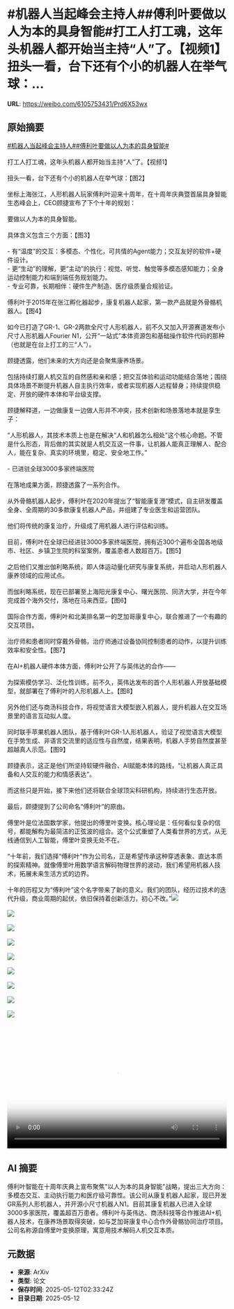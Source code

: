 # #机器人当起峰会主持人##傅利叶要做以人为本的具身智能#打工人打工魂，这年头机器人都开始当主持“人”了。【视频1】扭头一看，台下还有个小的机器人在举气球：...

**URL**: https://weibo.com/6105753431/Prd6X53wx

## 原始摘要

<a href="https://m.weibo.cn/search?containerid=231522type%3D1%26t%3D10%26q%3D%23%E6%9C%BA%E5%99%A8%E4%BA%BA%E5%BD%93%E8%B5%B7%E5%B3%B0%E4%BC%9A%E4%B8%BB%E6%8C%81%E4%BA%BA%23&amp;extparam=%23%E6%9C%BA%E5%99%A8%E4%BA%BA%E5%BD%93%E8%B5%B7%E5%B3%B0%E4%BC%9A%E4%B8%BB%E6%8C%81%E4%BA%BA%23" data-hide=""><span class="surl-text">#机器人当起峰会主持人#</span></a><a href="https://m.weibo.cn/search?containerid=231522type%3D1%26t%3D10%26q%3D%23%E5%82%85%E5%88%A9%E5%8F%B6%E8%A6%81%E5%81%9A%E4%BB%A5%E4%BA%BA%E4%B8%BA%E6%9C%AC%E7%9A%84%E5%85%B7%E8%BA%AB%E6%99%BA%E8%83%BD%23&amp;extparam=%23%E5%82%85%E5%88%A9%E5%8F%B6%E8%A6%81%E5%81%9A%E4%BB%A5%E4%BA%BA%E4%B8%BA%E6%9C%AC%E7%9A%84%E5%85%B7%E8%BA%AB%E6%99%BA%E8%83%BD%23" data-hide=""><span class="surl-text">#傅利叶要做以人为本的具身智能#</span></a><br><br>打工人打工魂，这年头机器人都开始当主持“人”了。【视频1】<br><br>扭头一看，台下还有个小的机器人在举气球：【图2】<br><br>坐标上海张江，人形机器人玩家傅利叶迎来十周年，在十周年庆典暨首届具身智能生态峰会上，CEO顾捷宣布了下个十年的规划：<br><br>要做以人为本的具身智能。<br><br>具体含义包含三个方面：【图3】<br><br>- 有“温度”的交互：多模态、个性化，可共情的Agent能力；交互友好的软件+硬件设计。<br>- 更“生动”的理解，更“主动”的执行：视觉、听觉、触觉等多模态感知能力；全身运动控制能力和端到端任务规划能力。<br>- 专业可靠，长期相伴：硬件生产制造、医疗级质量合规验证。<br><br>傅利叶于2015年在张江孵化器起步，康复机器人起家，第一款产品就是外骨骼机器人。【图4】<br><br>如今已打造了GR-1、GR-2两款全尺寸人形机器人，前不久又加入开源赛道发布小尺寸人形机器人Fourier N1，公开“一站式”本体资源包和基础操作软件代码的那种（也就是在台上打工的三“人”）。<br><br>顾捷透露，他们未来的大方向还是会聚焦康养场景。<br><br>包括持续打磨人机交互的自然感和亲和感；把交互体验和运动功能结合落地；围绕具体场景不断提升机器人自主执行效率，或者实现机器人远程替身；持续提供稳定、开放的硬件本体和平台级支撑。<br><br>顾捷解释道，一边做康复一边做人形并不冲突，技术创新和场景落地本就是孪生子：<br><br>“人形机器人，其技术本质上也是在解决“人和机器怎么相处”这个核心命题。不管是什么形态，背后做的其实就是人机交互这一件事，让机器人能真正理解人、配合人，能在复杂、真实的环境里，稳定、安全地工作。”<br><br>- 已进驻全球3000多家终端医院<br><br>在落地成果方面，顾捷透露了一系列合作。<br><br>从外骨骼机器人起步，傅利叶在2020年提出了“智能康复港”模式，自主研发覆盖全身、全周期的30多款康复机器人产品，并组建了专业医生和运营团队。<br><br>他们将传统的康复治疗，升级成了用机器人进行评估和训练。<br><br>目前，傅利叶在全球已经进驻3000多家终端医院，拥有近300个遍布全国各地级市、社区、乡镇卫生院的科室案例，覆盖患者人数超百万。【图5】<br><br>之后他们又推出伽利略系统，即人体运动量化研究与康复系统，并启动人形机器人康养领域的应用试点。<br><br>而伽利略系统，现在已部署至上海阳光康复中心、曙光医院、同济大学，并在今年完成首个海外交付，落地在马来西亚。【图6】<br><br>国际合作方面，傅利叶和北美排名第一的芝加哥康复中心，联合推进了一个有趣的交互项目。<br><br>治疗师和患者同时穿戴外骨骼，治疗师通过设备协同控制患者的动作，以提升训练效率和安全性。【图7】<br><br>在AI+机器人硬件本体方面，傅利叶公开了与英伟达的合作——<br><br>为探索模仿学习、泛化性训练，前不久，英伟达发布的首个人形机器人开放基础模型，就部署在了傅利叶的人形机器人上。【图8】<br><br>另外他们还与商汤科技合作，将视觉语言大模型嵌入机器人，提升机器人在交互场景里的语言互动拟人度。<br><br>同时联手苹果机器人团队，基于傅利叶GR-1人形机器人，验证了视觉语言大模型在手势生成、非语言交流里的适应性与自然度，结果表明，机器人手势自然度甚至超越真人示范。【图9】<br><br>顾捷表示，这正是他们所坚持软硬件融合、AI赋能本体的路线，“让机器人真正具备和人交互的能力和情感表达”。<br><br>而这些只是开始，接下来他们还将联合全球顶尖科研机构，持续进行生态开放。<br><br>最后，顾捷提到了公司命名“傅利叶”的原由。<br><br>傅里叶是位法国数学家，他提出的傅里叶变换。核心理论是：任何看似复杂的信号，都能解构为最简洁的正弦波的组合。这个公式重塑了人类看世界的方式，从无线通信到人工智能，傅里叶变换无处不在。<br><br>“十年前，我们选择“傅利叶”作为公司名，正是希望传承这种穿透表象、直达本质的探索精神。就像傅里叶用数学语言解码物理世界的波动，我们希望用机器人技术，拓展未来生活方式的边界。<br><br>十年的历程又为“傅利叶”这个名字带来了新的意义。我们的团队，经历过技术的迭代升级，商业周期的起伏，依旧保持着创新活力，初心不改。”<img style="" src="https://tvax1.sinaimg.cn/large/006Fd7o3ly1i1ao8f2xh2j30zk0k0q3r.jpg" referrerpolicy="no-referrer"><br><br><img style="" src="https://tvax4.sinaimg.cn/large/006Fd7o3ly1i1ao4xm3q3j30wk0lewxb.jpg" referrerpolicy="no-referrer"><br><br><img style="" src="https://tvax3.sinaimg.cn/large/006Fd7o3ly1i1ao59p6o7j32ps1j07wh.jpg" referrerpolicy="no-referrer"><br><br><img style="" src="https://tvax1.sinaimg.cn/large/006Fd7o3ly1i1ao5k6m2tj32ps1j04qp.jpg" referrerpolicy="no-referrer"><br><br><img style="" src="https://tvax2.sinaimg.cn/large/006Fd7o3ly1i1ao5z2tinj31eo0rahd5.jpg" referrerpolicy="no-referrer"><br><br><img style="" src="https://tvax1.sinaimg.cn/large/006Fd7o3ly1i1ao6fsma0j31ec0ry4qq.jpg" referrerpolicy="no-referrer"><br><br><img style="" src="https://tvax3.sinaimg.cn/large/006Fd7o3ly1i1ao6olafpj32ps1j0b29.jpg" referrerpolicy="no-referrer"><br><br><img style="" src="https://tvax4.sinaimg.cn/large/006Fd7o3ly1i1ao6vmnsnj32ps1j0b29.jpg" referrerpolicy="no-referrer"><br><br><img style="" src="https://tvax1.sinaimg.cn/large/006Fd7o3ly1i1ao7iminsj31lk0m80zn.jpg" referrerpolicy="no-referrer"><br><br><br clear="both"><div style="clear: both"></div><video controls="controls" poster="https://tvax3.sinaimg.cn/orj480/006Fd7o3ly1i1ao8eo3cmj30zk0k0q3r.jpg" style="width: 100%"><source src="https://f.video.weibocdn.com/o0/J2YPxUZalx08o8KEhNGM01041200550R0E010.mp4?label=mp4_720p&amp;template=1280x720.25.0&amp;ori=0&amp;ps=1CwnkDw1GXwCQx&amp;Expires=1747020715&amp;ssig=agyav1Bcyl&amp;KID=unistore,video"><source src="https://f.video.weibocdn.com/o0/f4zryTWElx08o8KDZV84010412002tFH0E010.mp4?label=mp4_hd&amp;template=852x480.25.0&amp;ori=0&amp;ps=1CwnkDw1GXwCQx&amp;Expires=1747020715&amp;ssig=JaBJfOgZYZ&amp;KID=unistore,video"><source src="https://f.video.weibocdn.com/o0/iy4V2PJSlx08o8KEJgYU010412001yAi0E010.mp4?label=mp4_ld&amp;template=640x360.25.0&amp;ori=0&amp;ps=1CwnkDw1GXwCQx&amp;Expires=1747020715&amp;ssig=mtqrLanhdQ&amp;KID=unistore,video"><p>视频无法显示，请前往<a href="https://video.weibo.com/show?fid=1034%3A5164851467583510" target="_blank" rel="noopener noreferrer">微博视频</a>观看。</p></video>

## AI 摘要

傅利叶智能在十周年庆典上宣布聚焦"以人为本的具身智能"战略，提出三大方向：多模态交互、主动执行能力和医疗级可靠性。该公司从康复机器人起家，现已开发GR系列人形机器人，并开源小尺寸机器人N1。目前其康复机器人已进入全球3000多家医院，覆盖超百万患者。傅利叶与英伟达、商汤科技等合作推进AI+机器人技术，在康养场景取得突破，如与芝加哥康复中心合作外骨骼协同治疗项目。公司名称源自傅里叶变换原理，寓意用技术解码人机交互本质。

## 元数据

- **来源**: ArXiv
- **类型**: 论文
- **保存时间**: 2025-05-12T02:33:24Z
- **目录日期**: 2025-05-12
